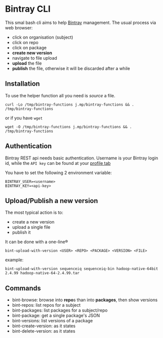 # Bintray CLI

This smal bash cli aims to help [Bintray](https://bintray.com) management.
The usual process via web browser:

- click on organisation (subject)
- click on repo
- click on package
- **create new version**
- navigate to file upload
- **upload** the file
- **publish** the file, otherwise it will be discarded after a while

## Installation

To use the helper function all you need is *source* a file.

```
curl -Lo /tmp/bintray-functions j.mp/bintray-functions && . /tmp/bintray-functions
```
or if you have `wget`

```
wget -O /tmp/bintray-functions j.mp/bintray-functions && . /tmp/bintray-functions
```

## Authentication

Bintray REST api needs basic authentication. Username is your Bintray login id,
while the `API key` can be found at your [profile tab](https://bintray.com/user/edit/tab/apikey)

You have to set the following 2 environment variable:
```
BINTRAY_USER=<username>
BINTRAY_KEY=<api-key>
```

## Upload/Publish a new version

The most typical action is to:

- create a new version
- upload a single file
- publish it

It can be done with a one-line&reg;

```
bint-upload-with-version <USER> <REPO> <PACKAGE> <VERSION> <FILE>
```

example:

```
bint-upload-with-version sequenceiq sequenceiq-bin hadoop-native-64bit 2.4.99 hadoop-native-64-2.4.99.tar
```

## Commands

- bint-browse: browse into **repo**s than into **packages**, then show versions
- bint-repos: list repos for a subject
- bint-packages: list packages for a subject/repo
- bint-package: get a single package's JSON
- bint-versions: list versions of a package
- bint-create-version: as it states
- bint-delete-version: as it states
